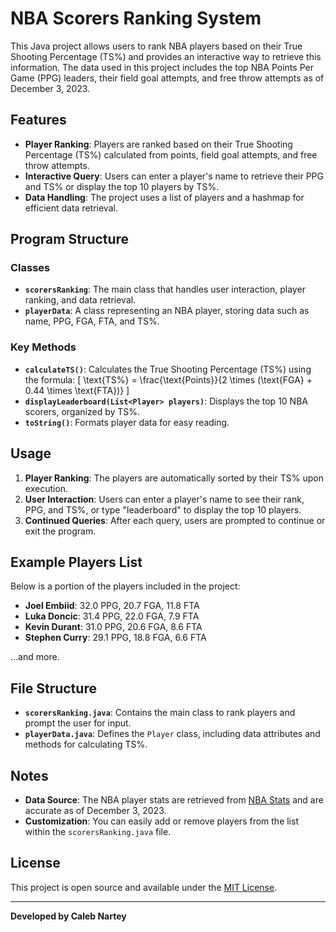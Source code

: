 # NBA Scorers Ranking System

This Java project allows users to rank NBA players based on their True Shooting Percentage (TS%) and provides an interactive way to retrieve this information. The data used in this project includes the top NBA Points Per Game (PPG) leaders, their field goal attempts, and free throw attempts as of December 3, 2023.

## Features

- **Player Ranking**: Players are ranked based on their True Shooting Percentage (TS%) calculated from points, field goal attempts, and free throw attempts.
- **Interactive Query**: Users can enter a player's name to retrieve their PPG and TS% or display the top 10 players by TS%.
- **Data Handling**: The project uses a list of players and a hashmap for efficient data retrieval.

## Program Structure

### Classes

- **`scorersRanking`**: The main class that handles user interaction, player ranking, and data retrieval.
- **`playerData`**: A class representing an NBA player, storing data such as name, PPG, FGA, FTA, and TS%.

### Key Methods

- **`calculateTS()`**: Calculates the True Shooting Percentage (TS%) using the formula:
  \[
  \text{TS%} = \frac{\text{Points}}{2 \times (\text{FGA} + 0.44 \times \text{FTA})}
  \]
- **`displayLeaderboard(List<Player> players)`**: Displays the top 10 NBA scorers, organized by TS%.
- **`toString()`**: Formats player data for easy reading.

## Usage

1. **Player Ranking**: The players are automatically sorted by their TS% upon execution.
2. **User Interaction**: Users can enter a player's name to see their rank, PPG, and TS%, or type "leaderboard" to display the top 10 players.
3. **Continued Queries**: After each query, users are prompted to continue or exit the program.

## Example Players List

Below is a portion of the players included in the project:

- **Joel Embiid**: 32.0 PPG, 20.7 FGA, 11.8 FTA
- **Luka Doncic**: 31.4 PPG, 22.0 FGA, 7.9 FTA
- **Kevin Durant**: 31.0 PPG, 20.6 FGA, 8.6 FTA
- **Stephen Curry**: 29.1 PPG, 18.8 FGA, 6.6 FTA

...and more.

## File Structure

- **`scorersRanking.java`**: Contains the main class to rank players and prompt the user for input.
- **`playerData.java`**: Defines the `Player` class, including data attributes and methods for calculating TS%.

## Notes

- **Data Source**: The NBA player stats are retrieved from [NBA Stats](https://www.nba.com/stats/leaders) and are accurate as of December 3, 2023.
- **Customization**: You can easily add or remove players from the list within the `scorersRanking.java` file.

## License

This project is open source and available under the [MIT License](LICENSE).

---
**Developed by Caleb Nartey**
